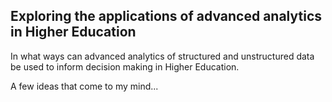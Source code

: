 ## Exploring the applications of advanced analytics in Higher Education

In what ways can advanced analytics of structured and unstructured data be used to 
inform decision making in Higher Education.

A few ideas that come to my mind...

